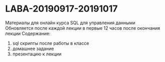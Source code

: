 # LABA-20190917-20191017
Материалы для онлайн курса SQL для управления данными
Обновляется после каждой лекции в первые 12 часов после окончания лекции
Содержание:
1. sql скрипты после работы в классе
2. домашнее задание
3. презентацию к лекции
